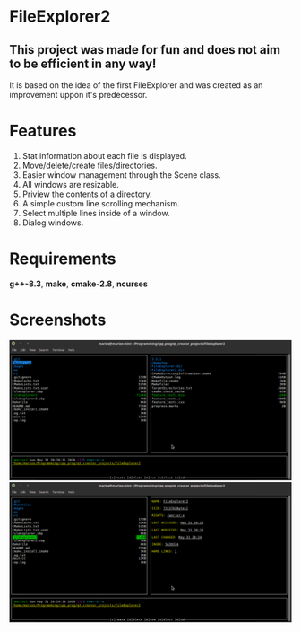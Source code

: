 # FileExplorer2

## This project was made for fun and does not aim to be efficient in any way!

It is based on the idea of the first FileExplorer and was created as an improvement uppon it's predecessor.

# Features
1. Stat information about each file is displayed.
2. Move/delete/create files/directories.
3. Easier window management through the Scene class.
4. All windows are resizable.
5. Priview the contents of a directory.
6. A simple custom line scrolling mechanism.
7. Select multiple lines inside of a window.
8. Dialog windows.

# Requirements

**g++-8.3**, **make**, **cmake-2.8**, **ncurses**

# Screenshots

![](images/1.png)
![](images/2.png)
